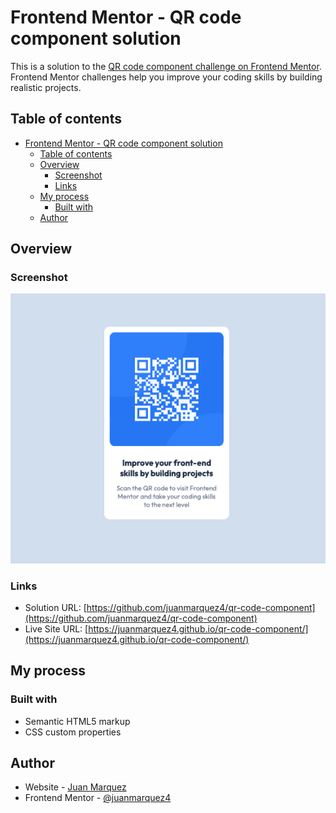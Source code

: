 # Frontend Mentor - QR code component solution

This is a solution to the [QR code component challenge on Frontend Mentor](https://www.frontendmentor.io/challenges/qr-code-component-iux_sIO_H). Frontend Mentor challenges help you improve your coding skills by building realistic projects. 

## Table of contents

- [Frontend Mentor - QR code component solution](#frontend-mentor---qr-code-component-solution)
  - [Table of contents](#table-of-contents)
  - [Overview](#overview)
    - [Screenshot](#screenshot)
    - [Links](#links)
  - [My process](#my-process)
    - [Built with](#built-with)
  - [Author](#author)

## Overview

### Screenshot

![](./images/qr-code-screenshot.png)

### Links

- Solution URL: [https://github.com/juanmarquez4/qr-code-component](https://github.com/juanmarquez4/qr-code-component)
- Live Site URL: [https://juanmarquez4.github.io/qr-code-component/](https://juanmarquez4.github.io/qr-code-component/)

## My process

### Built with

- Semantic HTML5 markup
- CSS custom properties

## Author

- Website - [Juan Marquez](https://juanmarquez4.github.io/resume/)
- Frontend Mentor - [@juanmarquez4](https://www.frontendmentor.io/profile/juanmarquez4)


